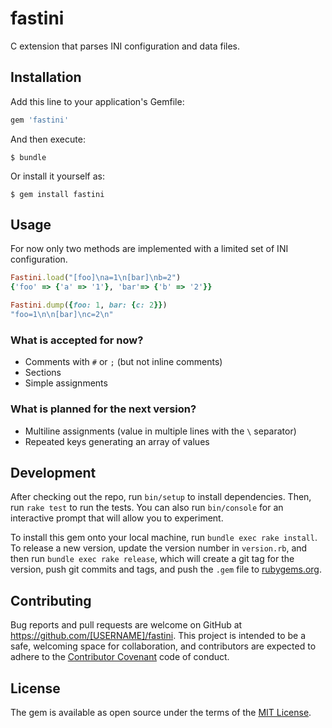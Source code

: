 # fastini

C extension that parses INI configuration and data files.

## Installation

Add this line to your application's Gemfile:

```ruby
gem 'fastini'
```

And then execute:

    $ bundle

Or install it yourself as:

    $ gem install fastini

## Usage

For now only two methods are implemented with a limited set of INI
configuration.

```ruby
Fastini.load("[foo]\na=1\n[bar]\nb=2")
{'foo' => {'a' => '1'}, 'bar'=> {'b' => '2'}}

Fastini.dump({foo: 1, bar: {c: 2}})
"foo=1\n\n[bar]\nc=2\n"
```

### What is accepted for now?

- Comments with `#` or `;` (but not inline comments)
- Sections
- Simple assignments

### What is planned for the next version?

- Multiline assignments (value in multiple lines with the `\` separator)
- Repeated keys generating an array of values

## Development

After checking out the repo, run `bin/setup` to install dependencies. Then, run `rake test` to run the tests. You can also run `bin/console` for an interactive prompt that will allow you to experiment.

To install this gem onto your local machine, run `bundle exec rake install`. To release a new version, update the version number in `version.rb`, and then run `bundle exec rake release`, which will create a git tag for the version, push git commits and tags, and push the `.gem` file to [rubygems.org](https://rubygems.org).

## Contributing

Bug reports and pull requests are welcome on GitHub at https://github.com/[USERNAME]/fastini. This project is intended to be a safe, welcoming space for collaboration, and contributors are expected to adhere to the [Contributor Covenant](http://contributor-covenant.org) code of conduct.


## License

The gem is available as open source under the terms of the [MIT License](./LICENSE).

